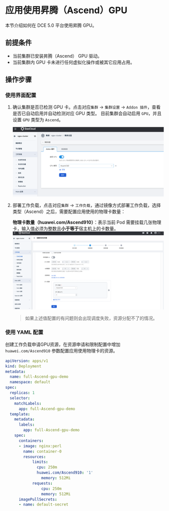 # 应用使用昇腾（Ascend）GPU

本节介绍如何在 DCE 5.0 平台使用昇腾 GPU。

## 前提条件

- 当前集群已安装昇腾（Ascend） GPU 驱动。
- 当前集群内 GPU 卡未进行任何虚拟化操作或被其它应用占用。

## 操作步骤

### 使用界面配置

1. 确认集群是否已检测 GPU 卡。点击对应`集群` -> `集群设置` -> `Addon 插件`，查看是否已自动启用并自动检测对应 GPU 类型。
    目前集群会自动启用 `GPU`，并且设置 `GPU` 类型为 `Ascend`。

    ![集群设置](./images/cluster-setting-ascend-gpu.jpg)

2. 部署工作负载，点击对应`集群` -> `工作负载`，通过镜像方式部署工作负载，选择类型（Ascend）之后，需要配置应用使用的物理卡数量：

    **物理卡数量（huawei.com/Ascend910）**：表示当前 Pod 需要挂载几张物理卡，输入值必须为整数且**小于等于**宿主机上的卡数量。
    ![负载使用](./images/workload_ascendgpu_userguide.jpg)
    > 如果上述值配置的有问题则会出现调度失败，资源分配不了的情况。

### 使用 YAML 配置

创建工作负载申请GPU资源，在资源申请和限制配置中增加 `huawei.com/Ascend910` 参数配置应用使用物理卡的资源。

```yaml
apiVersion: apps/v1
kind: Deployment
metadata:
  name: full-Ascend-gpu-demo
  namespace: default
spec:
  replicas: 1
  selector:
    matchLabels:
      app: full-Ascend-gpu-demo
  template:
    metadata:
      labels:
        app: full-Ascend-gpu-demo
    spec:
      containers:
      - image: nginx:perl
        name: container-0
        resources:
            limits:
              cpu: 250m
              huawei.com/Ascend910: '1'
                memory: 512Mi
            requests:
                cpu: 250m
                memory: 512Mi
      imagePullSecrets:
      - name: default-secret
```

